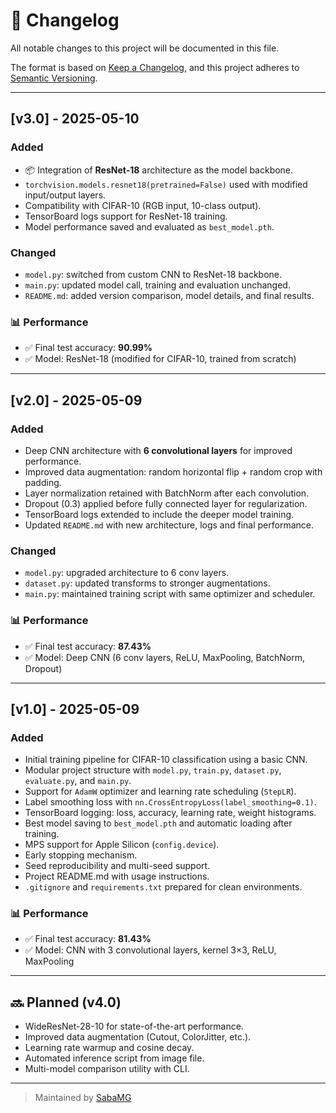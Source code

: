 # 📄 Changelog

All notable changes to this project will be documented in this file.

The format is based on [Keep a Changelog](https://keepachangelog.com/en/1.0.0/),
and this project adheres to [Semantic Versioning](https://semver.org/spec/v2.0.0.html).

---

## [v3.0] - 2025-05-10

### Added
- 📦 Integration of **ResNet-18** architecture as the model backbone.
- `torchvision.models.resnet18(pretrained=False)` used with modified input/output layers.
- Compatibility with CIFAR-10 (RGB input, 10-class output).
- TensorBoard logs support for ResNet-18 training.
- Model performance saved and evaluated as `best_model.pth`.

### Changed
- `model.py`: switched from custom CNN to ResNet-18 backbone.
- `main.py`: updated model call, training and evaluation unchanged.
- `README.md`: added version comparison, model details, and final results.

### 📊 Performance
- ✅ Final test accuracy: **90.99%**
- ✅ Model: ResNet-18 (modified for CIFAR-10, trained from scratch)

---

## [v2.0] - 2025-05-09

### Added
- Deep CNN architecture with **6 convolutional layers** for improved performance.
- Improved data augmentation: random horizontal flip + random crop with padding.
- Layer normalization retained with BatchNorm after each convolution.
- Dropout (0.3) applied before fully connected layer for regularization.
- TensorBoard logs extended to include the deeper model training.
- Updated `README.md` with new architecture, logs and final performance.

### Changed
- `model.py`: upgraded architecture to 6 conv layers.
- `dataset.py`: updated transforms to stronger augmentations.
- `main.py`: maintained training script with same optimizer and scheduler.

### 📊 Performance
- ✅ Final test accuracy: **87.43%**
- ✅ Model: Deep CNN (6 conv layers, ReLU, MaxPooling, BatchNorm, Dropout)

---

## [v1.0] - 2025-05-09

### Added
- Initial training pipeline for CIFAR-10 classification using a basic CNN.
- Modular project structure with `model.py`, `train.py`, `dataset.py`, `evaluate.py`, and `main.py`.
- Support for `AdamW` optimizer and learning rate scheduling (`StepLR`).
- Label smoothing loss with `nn.CrossEntropyLoss(label_smoothing=0.1)`.
- TensorBoard logging: loss, accuracy, learning rate, weight histograms.
- Best model saving to `best_model.pth` and automatic loading after training.
- MPS support for Apple Silicon (`config.device`).
- Early stopping mechanism.
- Seed reproducibility and multi-seed support.
- Project README.md with usage instructions.
- `.gitignore` and `requirements.txt` prepared for clean environments.

### 📊 Performance
- ✅ Final test accuracy: **81.43%**
- ✅ Model: CNN with 3 convolutional layers, kernel 3×3, ReLU, MaxPooling

---

## 🔜 Planned (v4.0)
- WideResNet-28-10 for state-of-the-art performance.
- Improved data augmentation (Cutout, ColorJitter, etc.).
- Learning rate warmup and cosine decay.
- Automated inference script from image file.
- Multi-model comparison utility with CLI.

---

> Maintained by [SabaMG](https://github.com/SabaMG)